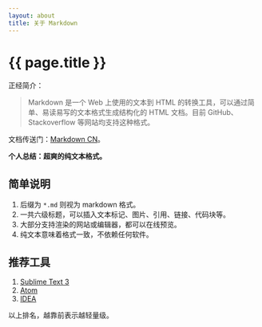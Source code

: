 ```yaml
---
layout: about
title: 关于 Markdown
---
```



# {{ page.title }}
正经简介：
> Markdown 是一个 Web 上使用的文本到 HTML 的转换工具，可以通过简单、易读易写的文本格式生成结构化的 HTML 文档。目前 GitHub、Stackoverflow 等网站均支持这种格式。

文档传送门：[Markdown CN][1]。

**个人总结：超爽的纯文本格式。**

## 简单说明

1. 后缀为 `*.md` 则视为 markdown 格式。
2. 一共六级标题，可以插入文本标记、图片、引用、链接、代码块等。
3. 大部分支持渲染的网站或编辑器，都可以在线预览。
4. 纯文本意味着格式一致，不依赖任何软件。

## 推荐工具
1. [Sublime Text 3][2]
2. [Atom][3]
3. [IDEA][4]

以上排名，越靠前表示越轻量级。



[1]:http://www.markdown.cn/
[2]:http://www.sublimetext.com/
[3]:https://atom.io/
[4]:https://www.jetbrains.com/idea